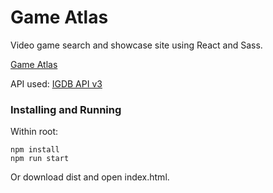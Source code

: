 # Game Atlas

Video game search and showcase site using React and Sass.

[Game Atlas](https://projects2.colingillespie.xyz/game-atlas/)

API used: [IGDB API v3](https://api.igdb.com/)

### Installing and Running

Within root:

```
npm install
npm run start
```

Or download dist and open index.html.
